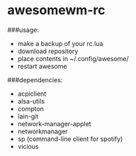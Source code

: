 awesomewm-rc
============

###usage:
- make a backup of your rc.lua
- download repository
- place contents in ~/.config/awesome/
- restart awesome

###dependencies:
- acpiclient
- alsa-utils
- compton
- lain-git
- network-manager-applet
- networkmanager
- sp (command-line client for spotify)
- vicious
